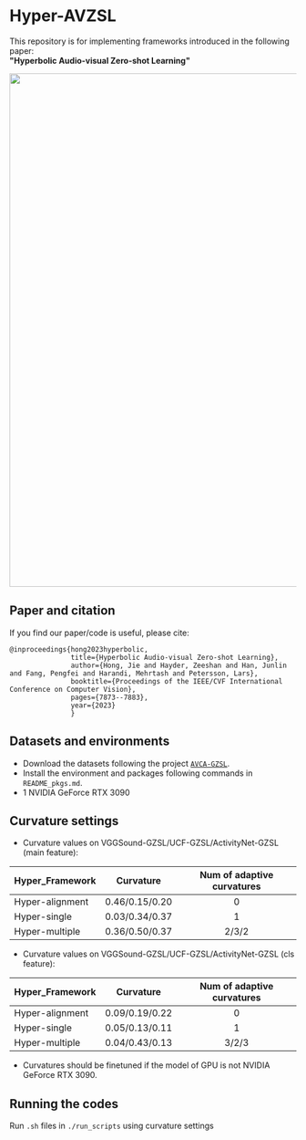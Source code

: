 # Hyper-AVZSL
This repository is for implementing frameworks introduced in the following paper:  
**"Hyperbolic Audio-visual Zero-shot Learning"**

<p align="center">
  <img width="900" src="https://github.com/JHome1/Hyper-AVZL/blob/main/Figure1.png"> 
</p>

## Paper and citation  
If you find our paper/code is useful, please cite:
```
@inproceedings{hong2023hyperbolic,
               title={Hyperbolic Audio-visual Zero-shot Learning},
               author={Hong, Jie and Hayder, Zeeshan and Han, Junlin and Fang, Pengfei and Harandi, Mehrtash and Petersson, Lars},
               booktitle={Proceedings of the IEEE/CVF International Conference on Computer Vision},
               pages={7873--7883},
               year={2023}
               }
```

## Datasets and environments
* Download the datasets following the project [```AVCA-GZSL```](https://github.com/ExplainableML/AVCA-GZSL).
* Install the environment and packages following commands in ```README_pkgs.md```.
* 1 NVIDIA GeForce RTX 3090

## Curvature settings
* Curvature values on VGGSound-GZSL/UCF-GZSL/ActivityNet-GZSL (main feature):

| Hyper_Framework | Curvature  | Num of adaptive curvatures  |
| ------- | :---: | :---: |
| Hyper-alignment | 0.46/0.15/0.20 | 0 |
| Hyper-single    | 0.03/0.34/0.37 | 1 |
| Hyper-multiple  | 0.36/0.50/0.37 | 2/3/2 |

* Curvature values on VGGSound-GZSL/UCF-GZSL/ActivityNet-GZSL (cls feature):
  
| Hyper_Framework | Curvature  | Num of adaptive curvatures  |
| ------- | :---: | :---: |
| Hyper-alignment | 0.09/0.19/0.22 | 0 |
| Hyper-single    | 0.05/0.13/0.11 | 1 |
| Hyper-multiple  | 0.04/0.43/0.13 | 3/2/3 |

* Curvatures should be finetuned if the model of GPU is not NVIDIA GeForce RTX 3090.

## Running the codes
Run ```.sh``` files in ```./run_scripts``` using curvature settings
